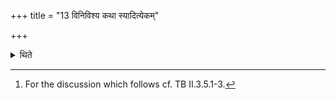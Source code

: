 +++
title = "13 विनिविश्य कथा स्यादित्येकम्"

+++

<details><summary>थिते</summary>

13. According to one (view) there should be discussion after they have sat down (in the Sadas); according to another the chief priests should ask the Gr̥hapati himself (the following question) after having sat around him.[^1]  

[^1]: For the discussion which follows cf. TB II.3.5.1-3. 
</details>
